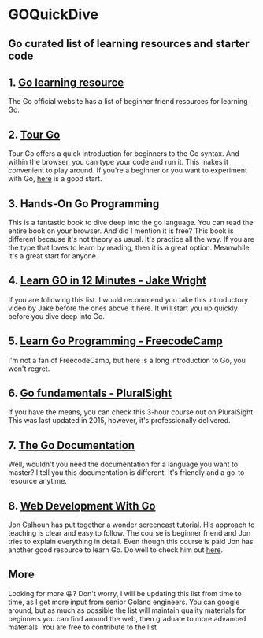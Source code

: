 # GOQuickDive
## Go curated list of learning resources and starter code


## 1. [Go learning resource](https://go.dev/learn/)
The Go official website has a list of beginner friend resources for learning Go.

## 2. [Tour Go](https://tour.golang.org/list)
Tour Go offers a quick introduction for beginners to the Go syntax. 
And within the browser, you can type your code and run it. This makes
it convenient to play around. If you're a beginner or you want to experiment with Go, [here](https://tour.golang.org/list) is a good start.

## 3.  Hands-On Go Programming
This is a fantastic book to dive deep into the go language. You can read the entire book
on your browser. And did I mention it is free?
This book is different because it's not theory as usual. It's practice all the way.
If you are the type that loves to learn by reading, then it is a great option.
Meanwhile, it's a great start for anyone.

## 4. [Learn GO in 12 Minutes - Jake Wright](https://www.youtube.com/watch?v=C8LgvuEBraI)
If you are following this list. I would recommend you take this introductory video by Jake before 
the ones above it here. It will start you up quickly before you dive deep into Go.

## 5. [Learn Go Programming - FreecodeCamp](https://www.youtube.com/watch?v=YS4e4q9oBaU)

I'm not a fan of FreecodeCamp, but here is a long introduction to Go, you won't regret.

## 6. [Go fundamentals - PluralSight](https://www.pluralsight.com/courses/go-fundamentals?aid=7010a000002LUv2AAG&promo=&utm_source=non_branded&utm_medium=digital_paid_search_google&utm_campaign=XYZ_EMEA_Dynamic&utm_content=&gclid=CjwKCAjwlZf3BRABEiwA8Q0qq6-HKOcHHBSxWQuvhk3bPEb5I4_wK-2XBdiRQB7wY7YFdItBoaQoBxoCXW0QAvD_BwE)

If you have the means, you can check this 3-hour course out on PluralSight. This was last updated in 2015, however, it's professionally delivered.

## 7. [The Go Documentation](https://golang.org/doc/)
Well, wouldn't you need the documentation for a language you want to master?
I tell you this documentation is different. It's friendly and a go-to resource anytime.

## 8. [Web Development With Go](https://www.usegolang.com/)
Jon Calhoun has put together a wonder screencast tutorial. His approach to teaching is clear and easy to follow. The course is beginner friend and Jon tries to explain everything in detail. Even though this course is paid Jon has another good resource to learn Go. Do well to check him out [here](https://courses.calhoun.io/courses).

## More
Looking for more 😀? Don't worry, I will be updating this list from time to time, as I get more input from senior Goland engineers. You can google around, but as much as possible 
the list will maintain quality materials for beginners you can find around the web, then graduate to more advanced materials.
You are free to contribute to the list
